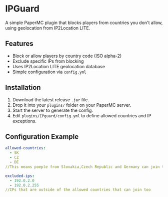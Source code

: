 # IPGuard

A simple PaperMC plugin that blocks players from countries you don't allow, using geolocation from IP2Location LITE.

## Features

- Block or allow players by country code (ISO alpha-2)
- Exclude specific IPs from blocking
- Uses IP2Location LITE geolocation database
- Simple configuration via `config.yml`

## Installation

1. Download the latest release `.jar` file.
2. Drop it into your `plugins/` folder on your PaperMC server.
3. Start the server to generate the config.
4. Edit `plugins/IPguard/config.yml` to define allowed countries and IP exceptions.

## Configuration Example

```yaml
allowed-countries:
  - SK
  - CZ
  - DE
//This means poeple from Slovakia,Czech Republic and Germany can join the server

excluded-ips:
  - 192.0.2.0
  - 192.0.2.255
//IPs that are outside of the allowed countries that can join too



